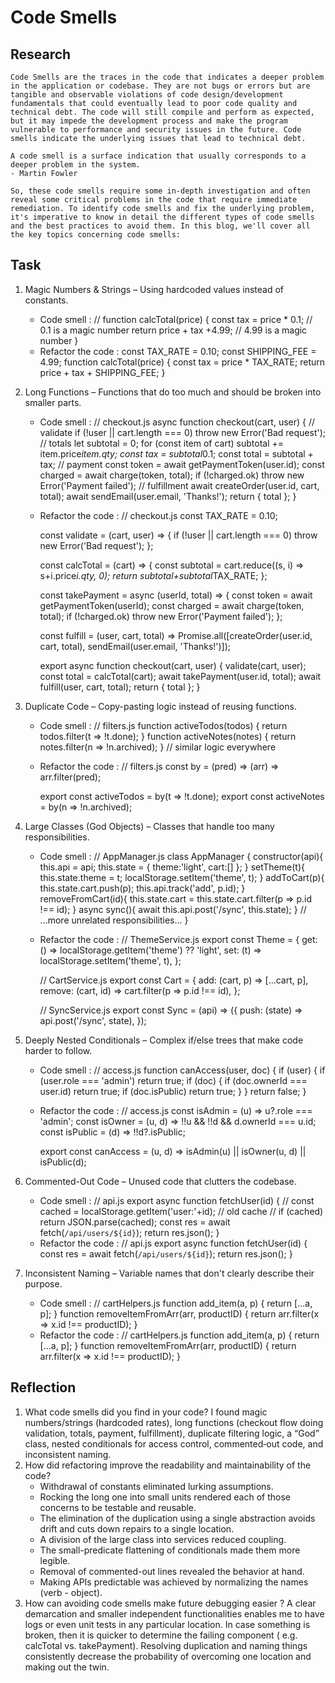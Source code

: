 # Code Smells

## Research

    Code Smells are the traces in the code that indicates a deeper problem in the application or codebase. They are not bugs or errors but are tangible and observable violations of code design/development fundamentals that could eventually lead to poor code quality and technical debt. The code will still compile and perform as expected, but it may impede the development process and make the program vulnerable to performance and security issues in the future. Code smells indicate the underlying issues that lead to technical debt.

    A code smell is a surface indication that usually corresponds to a deeper problem in the system.
    - Martin Fowler

    So, these code smells require some in-depth investigation and often reveal some critical problems in the code that require immediate remediation. To identify code smells and fix the underlying problem, it's imperative to know in detail the different types of code smells and the best practices to avoid them. In this blog, we'll cover all the key topics concerning code smells:

## Task

1. Magic Numbers & Strings – Using hardcoded values instead of constants.
   - Code smell :
     // function calcTotal(price) {
     const tax = price \* 0.1; // 0.1 is a magic number
     return price + tax +4.99; // 4.99 is a magic number
     }
   - Refactor the code :
     const TAX_RATE = 0.10;
     const SHIPPING_FEE = 4.99;
     function calcTotal(price) {
     const tax = price \* TAX_RATE;
     return price + tax + SHIPPING_FEE;
     }
2. Long Functions – Functions that do too much and should be broken into smaller parts.
   - Code smell :
     // checkout.js
     async function checkout(cart, user) {
     // validate
     if (!user || cart.length === 0) throw new Error('Bad request');
     // totals
     let subtotal = 0;
     for (const item of cart) subtotal += item.price*item.qty;
     const tax = subtotal*0.1;
     const total = subtotal + tax;
     // payment
     const token = await getPaymentToken(user.id);
     const charged = await charge(token, total);
     if (!charged.ok) throw new Error('Payment failed');
     // fulfillment
     await createOrder(user.id, cart, total);
     await sendEmail(user.email, 'Thanks!');
     return { total };
     }
   - Refactor the code :
     // checkout.js
     const TAX_RATE = 0.10;

     const validate = (cart, user) => {
     if (!user || cart.length === 0) throw new Error('Bad request');
     };

     const calcTotal = (cart) => {
     const subtotal = cart.reduce((s, i) => s+i.price*i.qty, 0);
     return subtotal+subtotal*TAX_RATE;
     };

     const takePayment = async (userId, total) => {
     const token = await getPaymentToken(userId);
     const charged = await charge(token, total);
     if (!charged.ok) throw new Error('Payment failed');
     };

     const fulfill = (user, cart, total) =>
     Promise.all([createOrder(user.id, cart, total), sendEmail(user.email, 'Thanks!')]);

     export async function checkout(cart, user) {
     validate(cart, user);
     const total = calcTotal(cart);
     await takePayment(user.id, total);
     await fulfill(user, cart, total);
     return { total };
     }

3. Duplicate Code – Copy-pasting logic instead of reusing functions.
   - Code smell :
     // filters.js
     function activeTodos(todos) { return todos.filter(t => !t.done); }
     function activeNotes(notes) { return notes.filter(n => !n.archived); } // similar logic everywhere
   - Refactor the code :
     // filters.js
     const by = (pred) => (arr) => arr.filter(pred);

     export const activeTodos = by(t => !t.done);
     export const activeNotes = by(n => !n.archived);

4. Large Classes (God Objects) – Classes that handle too many responsibilities.
   - Code smell :
     // AppManager.js
     class AppManager {
     constructor(api){ this.api = api; this.state = { theme:'light', cart:[] }; }
     setTheme(t){ this.state.theme = t; localStorage.setItem('theme', t); }
     addToCart(p){ this.state.cart.push(p); this.api.track('add', p.id); }
     removeFromCart(id){ this.state.cart = this.state.cart.filter(p => p.id !== id); }
     async sync(){ await this.api.post('/sync', this.state); }
     // ...more unrelated responsibilities...
     }
   - Refactor the code :
     // ThemeService.js
     export const Theme = {
     get: () => localStorage.getItem('theme') ?? 'light',
     set: (t) => localStorage.setItem('theme', t),
     };

     // CartService.js
     export const Cart = {
     add: (cart, p) => [...cart, p],
     remove: (cart, id) => cart.filter(p => p.id !== id),
     };

     // SyncService.js
     export const Sync = (api) => ({
     push: (state) => api.post('/sync', state),
     });

5. Deeply Nested Conditionals – Complex if/else trees that make code harder to follow.
   - Code smell :
     // access.js
     function canAccess(user, doc) {
     if (user) {
     if (user.role === 'admin') return true;
     if (doc) {
     if (doc.ownerId === user.id) return true;
     if (doc.isPublic) return true;
     }
     }
     return false;
     }
   - Refactor the code :
     // access.js
     const isAdmin = (u) => u?.role === 'admin';
     const isOwner = (u, d) => !!u && !!d && d.ownerId === u.id;
     const isPublic = (d) => !!d?.isPublic;

     export const canAccess = (u, d) => isAdmin(u) || isOwner(u, d) || isPublic(d);

6. Commented-Out Code – Unused code that clutters the codebase.
   - Code smell :
     // api.js
     export async function fetchUser(id) {
     // const cached = localStorage.getItem('user:'+id); // old cache
     // if (cached) return JSON.parse(cached);
     const res = await fetch(`/api/users/${id}`);
     return res.json();
     }
   - Refactor the code :
     // api.js
     export async function fetchUser(id) {
     const res = await fetch(`/api/users/${id}`);
     return res.json();
     }
7. Inconsistent Naming – Variable names that don't clearly describe their purpose.
   - Code smell :
     // cartHelpers.js
     function add_item(a, p) { return [...a, p]; }
     function removeItemFromArr(arr, productID) { return arr.filter(x => x.id !== productID); }
   - Refactor the code :
     // cartHelpers.js
     function add_item(a, p) { return [...a, p]; }
     function removeItemFromArr(arr, productID) { return arr.filter(x => x.id !== productID); }

## Reflection

1. What code smells did you find in your code?
   I found magic numbers/strings (hardcoded rates), long functions (checkout flow doing validation, totals, payment, fulfillment), duplicate filtering logic, a “God” class, nested conditionals for access control, commented‑out code, and inconsistent naming.
2. How did refactoring improve the readability and maintainability of the code?
   - Withdrawal of constants eliminated lurking assumptions.
   - Rocking the long one into small units rendered each of those concerns to be testable and reusable.
   - The elimination of the duplication using a single abstraction avoids drift and cuts down repairs to a single location.
   - A division of the large class into services reduced coupling.
   - The small-predicate flattening of conditionals made them more legible.
   - Removal of commented-out lines revealed the behavior at hand.
   - Making APIs predictable was achieved by normalizing the names (verb - object).
3. How can avoiding code smells make future debugging easier ?
   A clear demarcation and smaller independent functionalities enables me to have logs or even unit tests in any particular location. In case something is broken, then it is quicker to determine the failing component ( e.g. calcTotal vs. takePayment). Resolving duplication and naming things consistently decrease the probability of overcoming one location and making out the twin.
